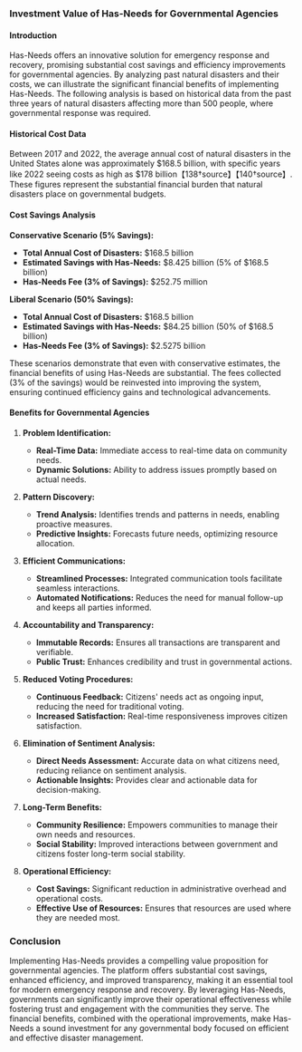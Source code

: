 ### Investment Value of Has-Needs for Governmental Agencies

#### Introduction

Has-Needs offers an innovative solution for emergency response and recovery, promising substantial cost savings and efficiency improvements for governmental agencies. By analyzing past natural disasters and their costs, we can illustrate the significant financial benefits of implementing Has-Needs. The following analysis is based on historical data from the past three years of natural disasters affecting more than 500 people, where governmental response was required.

#### Historical Cost Data

Between 2017 and 2022, the average annual cost of natural disasters in the United States alone was approximately $168.5 billion, with specific years like 2022 seeing costs as high as $178 billion【138†source】【140†source】. These figures represent the substantial financial burden that natural disasters place on governmental budgets.

#### Cost Savings Analysis

**Conservative Scenario (5% Savings):**
- **Total Annual Cost of Disasters:** $168.5 billion
- **Estimated Savings with Has-Needs:** $8.425 billion (5% of $168.5 billion)
- **Has-Needs Fee (3% of Savings):** $252.75 million

**Liberal Scenario (50% Savings):**
- **Total Annual Cost of Disasters:** $168.5 billion
- **Estimated Savings with Has-Needs:** $84.25 billion (50% of $168.5 billion)
- **Has-Needs Fee (3% of Savings):** $2.5275 billion

These scenarios demonstrate that even with conservative estimates, the financial benefits of using Has-Needs are substantial. The fees collected (3% of the savings) would be reinvested into improving the system, ensuring continued efficiency gains and technological advancements.

#### Benefits for Governmental Agencies

1. **Problem Identification:**
   - **Real-Time Data:** Immediate access to real-time data on community needs.
   - **Dynamic Solutions:** Ability to address issues promptly based on actual needs.

2. **Pattern Discovery:**
   - **Trend Analysis:** Identifies trends and patterns in needs, enabling proactive measures.
   - **Predictive Insights:** Forecasts future needs, optimizing resource allocation.

3. **Efficient Communications:**
   - **Streamlined Processes:** Integrated communication tools facilitate seamless interactions.
   - **Automated Notifications:** Reduces the need for manual follow-up and keeps all parties informed.

4. **Accountability and Transparency:**
   - **Immutable Records:** Ensures all transactions are transparent and verifiable.
   - **Public Trust:** Enhances credibility and trust in governmental actions.

5. **Reduced Voting Procedures:**
   - **Continuous Feedback:** Citizens' needs act as ongoing input, reducing the need for traditional voting.
   - **Increased Satisfaction:** Real-time responsiveness improves citizen satisfaction.

6. **Elimination of Sentiment Analysis:**
   - **Direct Needs Assessment:** Accurate data on what citizens need, reducing reliance on sentiment analysis.
   - **Actionable Insights:** Provides clear and actionable data for decision-making.

7. **Long-Term Benefits:**
   - **Community Resilience:** Empowers communities to manage their own needs and resources.
   - **Social Stability:** Improved interactions between government and citizens foster long-term social stability.

8. **Operational Efficiency:**
   - **Cost Savings:** Significant reduction in administrative overhead and operational costs.
   - **Effective Use of Resources:** Ensures that resources are used where they are needed most.

### Conclusion

Implementing Has-Needs provides a compelling value proposition for governmental agencies. The platform offers substantial cost savings, enhanced efficiency, and improved transparency, making it an essential tool for modern emergency response and recovery. By leveraging Has-Needs, governments can significantly improve their operational effectiveness while fostering trust and engagement with the communities they serve. The financial benefits, combined with the operational improvements, make Has-Needs a sound investment for any governmental body focused on efficient and effective disaster management.